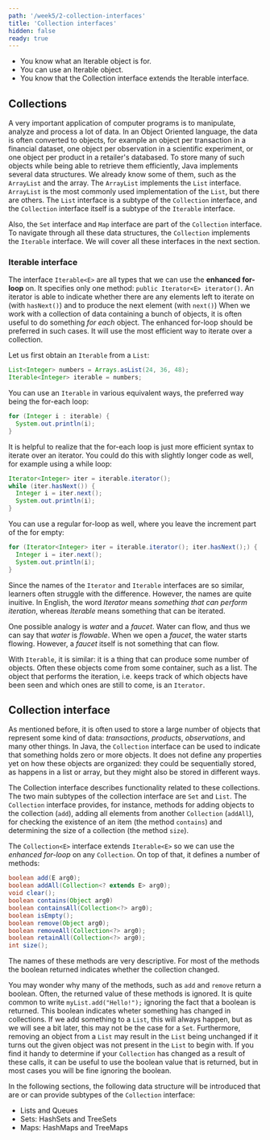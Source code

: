 ```yaml
---
path: '/week5/2-collection-interfaces'
title: 'Collection interfaces'
hidden: false
ready: true
---
```


<text-box variant='learningObjectives' name='Learning Objectives'>

- You know what an Iterable object is for.
- You can use an Iterable object.
- You know that the Collection interface extends the Iterable interface.

</text-box>

## Collections
A very important application of computer programs is to manipulate, analyze and process a lot of data.
In an Object Oriented language, the data is often converted to objects, for example an object per
transaction in a financial dataset, one object per observation in a scientific experiment, or
one object per product in a retailer's databased.
To store many of such objects while being able to retrieve them efficiently,
Java implements several data structures. We already know some of them, such as the
`ArrayList` and the array. The `ArrayList` implements the `List` interface.
`ArrayList` is the most commonly used implementation of the `List`, but there are others.
The `List` interface is a subtype of the `Collection` interface, and the `Collection`
interface itself is a subtype of the `Iterable` interface.

Also, the `Set` interface and `Map` interface are part of the `Collection` interface. To navigate through all these data structures, the `Collection` implements the `Iterable` interface. We will cover all these interfaces in the next section.

### Iterable interface
The interface `Iterable<E>` are all types that we can use the **enhanced for-loop** on.
It specifies only one method: `public Iterator<E> iterator()`.
An iterator is able to indicate whether there are any elements left to iterate on (with `hasNext()`) and to produce the next element (with `next()`)
When we work with a collection of data containing a bunch of objects, it is often useful to do something _for each_ object.
The enhanced for-loop should be preferred in such cases. It will use the most efficient way to iterate over a collection.

Let us first obtain an `Iterable` from a `List`:
```java
List<Integer> numbers = Arrays.asList(24, 36, 48);
Iterable<Integer> iterable = numbers;
```

You can use an `Iterable` in various equivalent ways, the preferred way being the
for-each loop:

```java
for (Integer i : iterable) {
  System.out.println(i);
}
```

It is helpful to realize that the for-each loop is just more efficient syntax to
iterate over an iterator. You could do this with slightly longer code as well,
for example using a while loop:
```java
Iterator<Integer> iter = iterable.iterator();
while (iter.hasNext()) {
  Integer i = iter.next();
  System.out.println(i);
}
```

You can use a regular for-loop as well, where you leave the increment part of the
for empty:
```java
for (Iterator<Integer> iter = iterable.iterator(); iter.hasNext();) {
  Integer i = iter.next();
  System.out.println(i);
}
```

<text-box variant='hint' name='Difference between Iterable and Iterator'>

Since the names of the `Iterator` and `Iterable` interfaces are so similar,
learners often struggle with the difference. However, the names are quite
inuitive. In English, the word *Iterator*  means *something that can
perform iteration*, whereas *Iterable* means something that can be iterated.

One possible analogy is *water* and a *faucet*. Water can flow, and thus
we can say that *water* is *flowable*. When we open a *faucet*, the water
starts flowing. However, a *faucet* itself is not something that can flow.

With `Iterable`, it is similar: it is a thing that can produce some number
of objects. Often these objects come from some container, such as a list.
The object that performs the iteration, i.e. keeps track of which objects
have been seen and which ones are still to come, is an `Iterator`.

</text-box>

## Collection interface

As mentioned before, it is often used to store a large number of objects
that represent some kind of data: *transactions*, *products*, *observations*,
and many other things. In Java, the `Collection` interface can be used to
indicate that something holds zero or more objects. It does not define
any properties yet on how these objects are organized: they could be
sequentially stored, as happens in a list or array, but they might also
be stored in different ways.

The Collection interface describes functionality related to these collections.
The two main subtypes of the collection interface are `Set` and `List`.
The `Collection` interface provides, for instance, methods for adding
objects to the collection (`add`), adding all elements from another `Collection`
(`addAll`), for checking
the existence of an item (the method `contains`) and determining the size of a collection (the method `size`).

The `Collection<E>` interface extends `Iterable<E>` so we can use the *enhanced for-loop* on any `Collection`.
On top of that, it defines a number of methods:

```java
boolean add(E arg0);
boolean addAll(Collection<? extends E> arg0);
void clear();
boolean contains(Object arg0)
boolean containsAll(Collection<?> arg0);
boolean isEmpty();
boolean remove(Object arg0);
boolean removeAll(Collection<?> arg0);
boolean retainAll(Collection<?> arg0);
int size();
```

The names of these methods are very descriptive. For most of the methods the boolean returned indicates whether the collection changed.

You may wonder why many of the methods, such as `add` and `remove` return a boolean. Often, the returned value
of these methods is ignored. It is quite common to write `myList.add("Hello!");` ignoring the fact that a
boolean is returned. This boolean indicates wheter something has changed in collections. If we add something to a `List`,
this will always happen, but as we will see a bit later, this may not be the case for a `Set`. Furthermore, removing an
object from a `List` may result in the `List` being unchanged if it turns out the given object was not present in the `List`
to begin with. If you find it handy to determine if your `Collection` has changed as a result of these calls, it can be
useful to use the boolean value that is returned, but in most cases you will be fine ignoring the boolean.

In the following sections, the following data structure will be introduced that are or can provide subtypes of the `Collection`
interface:

- Lists and Queues
- Sets: HashSets and TreeSets
- Maps: HashMaps and TreeMaps
